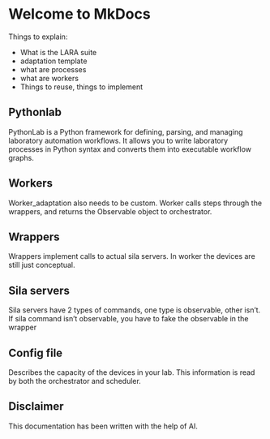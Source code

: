# Welcome to MkDocs

Things to explain:

- What is the LARA suite
- adaptation template
- what are processes
- what are workers
- Things to reuse, things to implement

## Pythonlab
PythonLab is a Python framework for defining, parsing, and managing laboratory automation workflows. It allows you to write laboratory processes in Python syntax and converts them into executable workflow graphs.


## Workers
Worker_adaptation also needs to be custom.
Worker calls steps through the wrappers, and returns the Observable object to orchestrator.


## Wrappers
Wrappers implement calls to actual sila servers. In worker the devices are still just conceptual. 

## Sila servers
Sila servers have 2 types of commands, one type is observable, other isn’t. If sila command isn’t observable, you have to fake the observable in the wrapper 

## Config file
Describes the capacity of the devices in your lab. This information is read by both the orchestrator and scheduler. 

## Disclaimer
This documentation has been written with the help of AI. 
